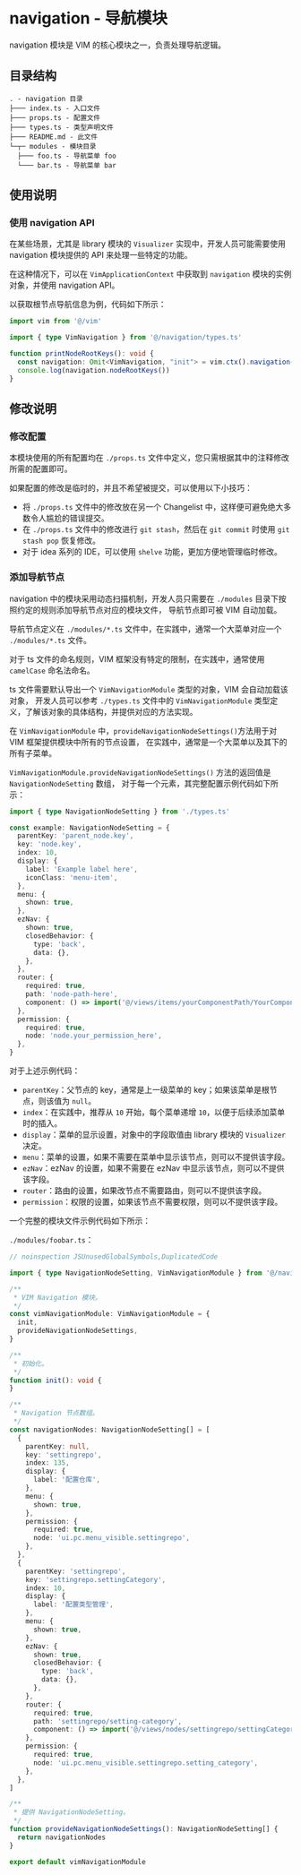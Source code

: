 # navigation - 导航模块

navigation 模块是 VIM 的核心模块之一，负责处理导航逻辑。

## 目录结构

```
. - navigation 目录
├─── index.ts - 入口文件
├─── props.ts - 配置文件
├─── types.ts - 类型声明文件
├─── README.md - 此文件
└─┬─ modules - 模块目录
  ├─── foo.ts - 导航菜单 foo
  └─── bar.ts - 导航菜单 bar
```

## 使用说明

### 使用 navigation API

在某些场景，尤其是 library 模块的 `Visualizer` 实现中，开发人员可能需要使用 navigation 模块提供的 API 来处理一些特定的功能。

在这种情况下，可以在 `VimApplicationContext` 中获取到 `navigation` 模块的实例对象，并使用 navigation API。

以获取根节点导航信息为例，代码如下所示：

```ts
import vim from '@/vim'

import { type VimNavigation } from '@/navigation/types.ts'

function printNodeRootKeys(): void {
  const navigation: Omit<VimNavigation, "init"> = vim.ctx().navigation()
  console.log(navigation.nodeRootKeys())
}
```

## 修改说明

### 修改配置

本模块使用的所有配置均在 `./props.ts` 文件中定义，您只需根据其中的注释修改所需的配置即可。

如果配置的修改是临时的，并且不希望被提交，可以使用以下小技巧：

- 将 `./props.ts` 文件中的修改放在另一个 Changelist 中，这样便可避免绝大多数令人尴尬的错误提交。
- 在 `./props.ts` 文件中的修改进行 `git stash`，然后在 `git commit` 时使用 `git stash pop` 恢复修改。
- 对于 idea 系列的 IDE，可以使用 `shelve` 功能，更加方便地管理临时修改。

### 添加导航节点

navigation 中的模块采用动态扫描机制，开发人员只需要在 `./modules` 目录下按照约定的规则添加导航节点对应的模块文件，
导航节点即可被 VIM 自动加载。

导航节点定义在 `./modules/*.ts` 文件中，在实践中，通常一个大菜单对应一个 `./modules/*.ts` 文件。

对于 ts 文件的命名规则，VIM 框架没有特定的限制，在实践中，通常使用 `camelCase` 命名法命名。

ts 文件需要默认导出一个 `VimNavigationModule` 类型的对象，VIM 会自动加载该对象，
开发人员可以参考 `./types.ts` 文件中的 `VimNavigationModule` 类型定义，了解该对象的具体结构，并提供对应的方法实现。

在 `VimNavigationModule` 中，`provideNavigationNodeSettings()`方法用于对 VIM 框架提供模块中所有的节点设置，
在实践中，通常是一个大菜单以及其下的所有子菜单。

`VimNavigationModule.provideNavigationNodeSettings()` 方法的返回值是 `NavigationNodeSetting` 数组，
对于每一个元素，其完整配置示例代码如下所示：

```ts
import { type NavigationNodeSetting } from './types.ts'

const example: NavigationNodeSetting = {
  parentKey: 'parent_node.key',
  key: 'node.key',
  index: 10,
  display: {
    label: 'Example label here',
    iconClass: 'menu-item',
  },
  menu: {
    shown: true,
  },
  ezNav: {
    shown: true,
    closedBehavior: {
      type: 'back',
      data: {},
    },
  },
  router: {
    required: true,
    path: 'node-path-here',
    component: () => import('@/views/items/yourComponentPath/YourComponent.vue'),
  },
  permission: {
    required: true,
    node: 'node.your_permission_here',
  },
}
```

对于上述示例代码：

- `parentKey`：父节点的 key，通常是上一级菜单的 key；如果该菜单是根节点，则该值为 `null`。
- `index`：在实践中，推荐从 `10` 开始，每个菜单递增 `10`，以便于后续添加菜单时的插入。
- `display`：菜单的显示设置，对象中的字段取值由 library 模块的 `Visualizer` 决定。
- `menu`：菜单的设置，如果不需要在菜单中显示该节点，则可以不提供该字段。
- `ezNav`：ezNav 的设置，如果不需要在 ezNav 中显示该节点，则可以不提供该字段。
- `router`：路由的设置，如果改节点不需要路由，则可以不提供该字段。
- `permission`：权限的设置，如果该节点不需要权限，则可以不提供该字段。

一个完整的模块文件示例代码如下所示：

`./modules/foobar.ts`：

```ts
// noinspection JSUnusedGlobalSymbols,DuplicatedCode

import { type NavigationNodeSetting, VimNavigationModule } from '@/navigation/types.ts'

/**
 * VIM Navigation 模块。
 */
const vimNavigationModule: VimNavigationModule = {
  init,
  provideNavigationNodeSettings,
}

/**
 * 初始化。
 */
function init(): void {
}

/**
 * Navigation 节点数组。
 */
const navigationNodes: NavigationNodeSetting[] = [
  {
    parentKey: null,
    key: 'settingrepo',
    index: 135,
    display: {
      label: '配置仓库',
    },
    menu: {
      shown: true,
    },
    permission: {
      required: true,
      node: 'ui.pc.menu_visible.settingrepo',
    },
  },
  {
    parentKey: 'settingrepo',
    key: 'settingrepo.settingCategory',
    index: 10,
    display: {
      label: '配置类型管理',
    },
    menu: {
      shown: true,
    },
    ezNav: {
      shown: true,
      closedBehavior: {
        type: 'back',
        data: {},
      },
    },
    router: {
      required: true,
      path: 'settingrepo/setting-category',
      component: () => import('@/views/nodes/settingrepo/settingCategory/SettingCategory.vue'),
    },
    permission: {
      required: true,
      node: 'ui.pc.menu_visible.settingrepo.setting_category',
    },
  },
]

/**
 * 提供 NavigationNodeSetting。
 */
function provideNavigationNodeSettings(): NavigationNodeSetting[] {
  return navigationNodes
}

export default vimNavigationModule
```
